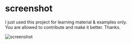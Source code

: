 # screenshot

I just used this project for learning material & examples only. </br>
You are allowed to contribute and make it better. Thanks.

![screenshot](https://user-images.githubusercontent.com/67325041/123539467-21e09580-d764-11eb-9594-32bb4445f5f9.png)
